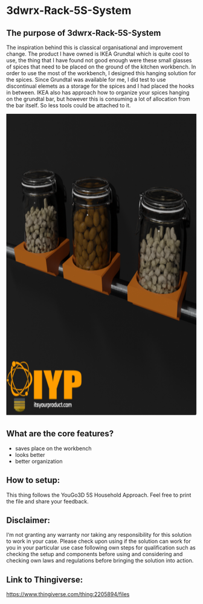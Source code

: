 # 3dwrx-Rack-5S-System

## The purpose of 3dwrx-Rack-5S-System
The inspiration behind this is classical organisational and improvement change. The product I have owned is IKEA Grundtal which is quite cool to use, the thing that I have found not good enough were these small glasses of spices that need to be placed on the ground of the kitchen workbench.
In order to use the most of the workbench, I designed this hanging solution for the spices.
Since Grundtal was available for me, I did test to use discontinual elemets as a storage for the spices and I had placed the hooks in between. IKEA also has approach how to organize your spices hanging on the grundtal bar, but however this is consuming a lot of allocation from the bar itself. So less tools could be attached to it.



<p align="center">
  <img 
    width="800"
    height="800"
    src="https://github.com/thomaszipf/3dwrx-Rack-5S-System/blob/main/Images/Rack-5S-System.png"
  >
</p>

## What are the core features?
* saves place on the workbench
* looks better
* better organization

## How to setup:
This thing follows the YouGo3D 5S Household Approach. Feel free to print the file and share your feedback.


## Disclaimer:
I‘m not granting any warranty nor taking any responsibility for this solution to work in your case. Please check upon using if the solution can work for you in your particular use case following own steps for qualification such as checking the setup and components before using and considering and checking own laws and regulations before bringing the solution into action.


## Link to Thingiverse:
https://www.thingiverse.com/thing:2205894/files
